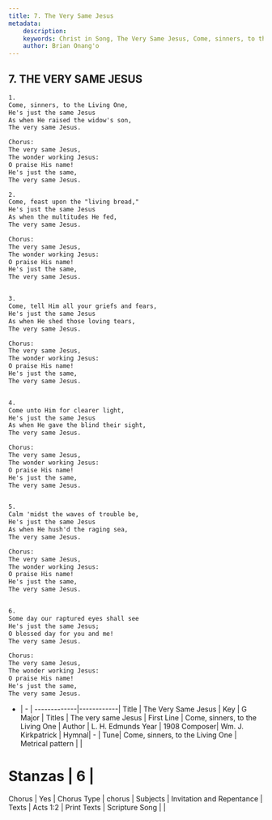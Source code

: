 ```yaml
---
title: 7. The Very Same Jesus
metadata:
    description: 
    keywords: Christ in Song, The Very Same Jesus, Come, sinners, to the Living One, The very same Jesus
    author: Brian Onang'o
---
```



## 7. THE VERY SAME JESUS

```txt
1.
Come, sinners, to the Living One,
He's just the same Jesus
As when He raised the widow's son,
The very same Jesus.

Chorus:
The very same Jesus,
The wonder working Jesus:
O praise His name!
He's just the same,
The very same Jesus.

2.
Come, feast upon the "living bread,"
He's just the same Jesus
As when the multitudes He fed,
The very same Jesus. 

Chorus:
The very same Jesus,
The wonder working Jesus:
O praise His name!
He's just the same,
The very same Jesus.


3.
Come, tell Him all your griefs and fears,
He's just the same Jesus
As when He shed those loving tears,
The very same Jesus. 

Chorus:
The very same Jesus,
The wonder working Jesus:
O praise His name!
He's just the same,
The very same Jesus.


4.
Come unto Him for clearer light,
He's just the same Jesus
As when He gave the blind their sight,
The very same Jesus. 

Chorus:
The very same Jesus,
The wonder working Jesus:
O praise His name!
He's just the same,
The very same Jesus.


5.
Calm 'midst the waves of trouble be,
He's just the same Jesus
As when He hush'd the raging sea,
The very same Jesus. 

Chorus:
The very same Jesus,
The wonder working Jesus:
O praise His name!
He's just the same,
The very same Jesus.


6.
Some day our raptured eyes shall see
He's just the same Jesus;
O blessed day for you and me!
The very same Jesus. 

Chorus:
The very same Jesus,
The wonder working Jesus:
O praise His name!
He's just the same,
The very same Jesus.

```

- |   -  |
-------------|------------|
Title | The Very Same Jesus |
Key | G Major |
Titles | The very same Jesus |
First Line | Come, sinners, to the Living One |
Author | L. H. Edmunds
Year | 1908
Composer| Wm. J. Kirkpatrick |
Hymnal|  - |
Tune| Come, sinners, to the Living One |
Metrical pattern | |
# Stanzas | 6 |
Chorus | Yes |
Chorus Type | chorus |
Subjects | Invitation and Repentance |
Texts | Acts 1:2 |
Print Texts | 
Scripture Song |  |
  

